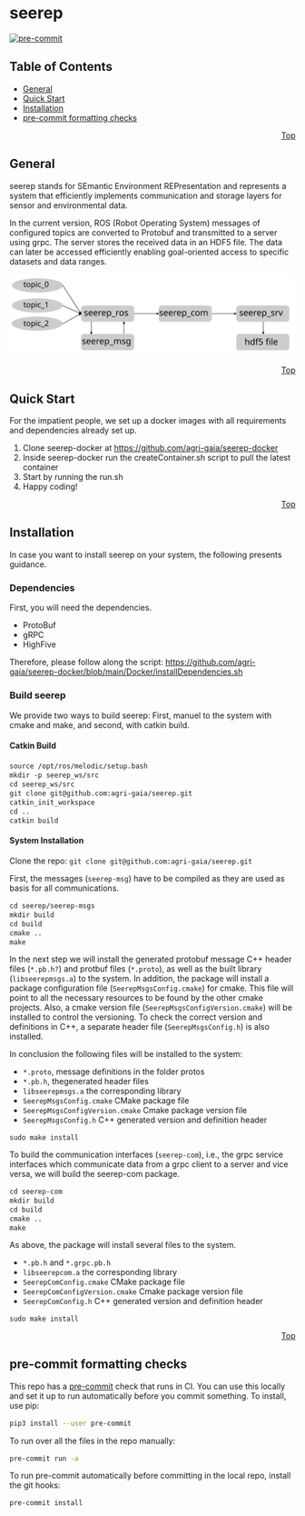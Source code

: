 # seerep

<a name="top"></a>

[![pre-commit](https://img.shields.io/badge/pre--commit-enabled-brightgreen?logo=pre-commit&logoColor=white)](https://github.com/pre-commit/pre-commit)

## Table of Contents

- [General](#general)
- [Quick Start](#quickstart)
- [Installation](#installation)
- [pre-commit formatting checks](#precommit)

<a name="general"></a>
<p align="right"><a href="#top">Top</a></p>

## General

seerep stands for SEmantic Environment REPresentation and represents a system that efficiently implements communication
and storage layers for sensor and environmental data.

In the current version, ROS (Robot Operating System) messages of configured topics are converted to Protobuf and
transmitted to a server using grpc. The server stores the received data in an HDF5 file. The data can later be accessed
efficiently enabling goal-oriented access to specific datasets and data ranges.

![](workflow.svg)

<a name="quickstart"></a>
<p align="right"><a href="#top">Top</a></p>

## Quick Start

For the impatient people, we set up a docker images with all requirements and dependencies already set up.

1. Clone seerep-docker at <https://github.com/agri-gaia/seerep-docker>
1. Inside seerep-docker run the createContainer.sh script to pull the latest container
1. Start by running the run.sh
1. Happy coding!

<a name="installation"></a>
<p align="right"><a href="#top">Top</a></p>

## Installation

In case you want to install seerep on your system, the following presents guidance.

### Dependencies

First, you will need the dependencies.

- ProtoBuf
- gRPC
- HighFive

Therefore, please follow along the script:
<https://github.com/agri-gaia/seerep-docker/blob/main/Docker/installDependencies.sh>

### Build seerep

We provide two ways to build seerep: First, manuel to the system with cmake and make, and second, with catkin build.

#### Catkin Build

```
source /opt/ros/melodic/setup.bash
mkdir -p seerep_ws/src
cd seerep_ws/src
git clone git@github.com:agri-gaia/seerep.git
catkin_init_workspace
cd ..
catkin build
```

#### System Installation

Clone the repo: `git clone git@github.com:agri-gaia/seerep.git`

First, the messages (`seerep-msg`) have to be compiled as they are used as basis for all communications.

```
cd seerep/seerep-msgs
mkdir build
cd build
cmake ..
make
```

In the next step we will install the generated protobuf message C++ header files  (`*.pb.h?`) and protbuf files
(`*.proto`), as well as the built library  (`libseerepmsgs.a`) to the system. In addition, the package will install a
package configuration file (`SeerepMsgsConfig.cmake`) for cmake. This file will point to all the necessary resources to
be found by the other cmake projects. Also, a cmake version file (`SeerepMsgsConfigVersion.cmake`) will be installed to
control the versioning. To check the correct version and definitions in C++, a separate header file
(`SeerepMsgsConfig.h`) is also installed.

In conclusion the following files will be installed to the system:

- `*.proto`, message definitions in the folder protos
- `*.pb.h`, thegenerated header files
- `libseerepmsgs.a` the corresponding library
- `SeerepMsgsConfig.cmake` CMake package file
- `SeerepMsgsConfigVersion.cmake` Cmake package version file
- `SeerepMsgsConfig.h` C++ generated version and definition header

```
sudo make install
```

To build the communication interfaces (`seerep-com`), i.e., the grpc service interfaces which communicate data from a
grpc client to a server and vice versa, we will build the seerep-com package.

```
cd seerep-com
mkdir build
cd build
cmake ..
make
```

As above, the package will install several files to the system.

- `*.pb.h` and `*.grpc.pb.h`
- `libseerepcom.a` the corresponding library
- `SeerepComConfig.cmake` CMake package file
- `SeerepComConfigVersion.cmake` Cmake package version file
- `SeerepComConfig.h` C++ generated version and definition header

```
sudo make install
```

<a name="precommit"></a>
<p align="right"><a href="#top">Top</a></p>

## pre-commit formatting checks

This repo has a [pre-commit](https://pre-commit.com/) check that runs in CI.
You can use this locally and set it up to run automatically before you commit
something. To install, use pip:

```bash
pip3 install --user pre-commit
```

To run over all the files in the repo manually:

```bash
pre-commit run -a
```

To run pre-commit automatically before committing in the local repo, install the git hooks:

```bash
pre-commit install
```
